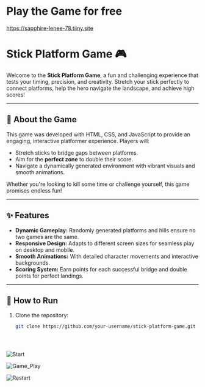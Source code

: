 # Play the Game for free

https://sapphire-lenee-78.tiiny.site

# Stick Platform Game 🎮

Welcome to the **Stick Platform Game**, a fun and challenging experience that tests your timing, precision, and creativity. Stretch your stick perfectly to connect platforms, 
help the hero navigate the landscape, and achieve high scores!

---

## 📝 About the Game
This game was developed with HTML, CSS, and JavaScript to provide an engaging, interactive platformer experience. Players will:
- Stretch sticks to bridge gaps between platforms.
- Aim for the **perfect zone** to double their score.
- Navigate a dynamically generated environment with vibrant visuals and smooth animations.

Whether you're looking to kill some time or challenge yourself, this game promises endless fun!

---

## ✨ Features
- **Dynamic Gameplay:** Randomly generated platforms and hills ensure no two games are the same.
- **Responsive Design:** Adapts to different screen sizes for seamless play on desktop and mobile.
- **Smooth Animations:** With detailed character movements and interactive backgrounds.
- **Scoring System:** Earn points for each successful bridge and double points for perfect landings.

---

## 🚀 How to Run
1. Clone the repository:
   ```bash
   git clone https://github.com/your-username/stick-platform-game.git





![Start](https://github.com/user-attachments/assets/a2353ae9-4c47-4fe3-8cc5-3a4f28783549)


![Game_Play](https://github.com/user-attachments/assets/c12acb16-8d7e-4c05-9e13-c26d83ac991e)


![Restart](https://github.com/user-attachments/assets/3394d1d0-be95-4951-8df7-d4ae80add9bb)
